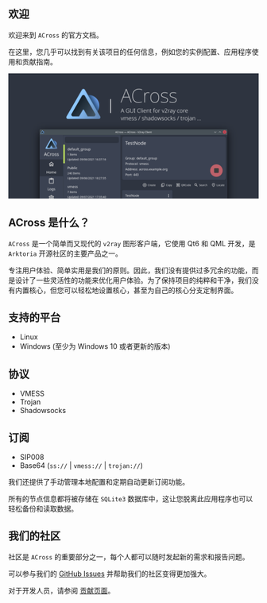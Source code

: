 ## 欢迎

欢迎来到 `ACross` 的官方文档。

在这里，您几乎可以找到有关该项目的任何信息，例如您的实例配置、应用程序使用和贡献指南。

![preview](_media/banner.png)

## ACross 是什么？

`ACross` 是一个简单而又现代的 `v2ray` 图形客户端，它使用 Qt6 和 QML 开发，是 `Arktoria` 开源社区的主要产品之一。

专注用户体验、简单实用是我们的原则。因此，我们没有提供过多冗余的功能，而是设计了一些灵活性的功能来优化用户体验。为了保持项目的纯粹和干净，我们没有内置核心，但您可以轻松地设置核心，甚至为自己的核心分支定制界面。

## 支持的平台

- Linux
- Windows (至少为 Windows 10 或者更新的版本)

## 协议

- VMESS
- Trojan
- Shadowsocks

## 订阅

- SIP008
- Base64 (`ss://` | `vmess://` | `trojan://`)

我们还提供了手动管理本地配置和定期自动更新订阅功能。

所有的节点信息都将被存储在 `SQLite3` 数据库中，这让您脱离此应用程序也可以轻松备份和读取数据。

## 我们的社区

社区是 `ACross` 的重要部分之一，每个人都可以随时发起新的需求和报告问题。

可以参与我们的 [GitHub Issues](https://github.com/ArkToria/ACross/issues) 并帮助我们的社区变得更加强大。

对于开发人员，请参阅 [贡献页面](/Contributing)。
